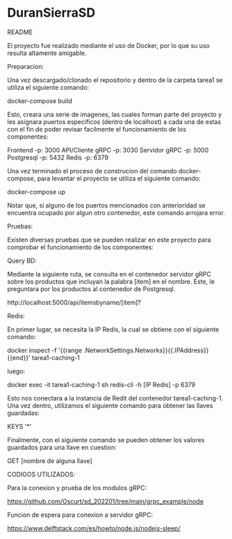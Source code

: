 # DuranSierraSD

README


El proyecto fue realizado mediante el uso de Docker, por lo que su uso resulta altamente amigable.

Preparacion:

Una vez descargado/clonado el repositorio y dentro de la carpeta tarea1 se utiliza el siguiente comando:

docker-compose build

Esto, creara una serie de imagenes, las cuales forman parte del proyecto y les asignara puertos especificos (dentro de localhost) a cada una de estas con el fin de poder revisar facilmente el funcionamiento de los componentes:

Frontend -p: 3000
API/Cliente gRPC -p: 3030
Servidor gRPC -p: 5000
Postgresql -p: 5432
Redis -p: 6379

Una vez terminado el proceso de construcion del comando docker-compose, para levantar el proyecto se utiliza el siguiente comando:

docker-compose up

Notar que, si alguno de los puertos mencionados con anterioridad se encuentra ocupado por algun otro contenedor, este comando arrojara error.

Pruebas:

Existen diversas pruebas que se pueden realizar en este proyecto para comprobar el funcionamiento de los componentes:


Query BD:

Mediante la siguiente ruta, se consulta en el contenedor servidor gRPC sobre los productos que incluyan la palabra [item] en el nombre. Este, le preguntara por los productos al contenedor de Postgresql. 

http://localhost:5000/api/itemsbyname/[item]?


Redis:

En primer lugar, se necesita la IP Redis, la cual se obtiene con el siguiente comando:

docker inspect -f '{{range .NetworkSettings.Networks}}{{.IPAddress}}{{end}}' tarea1-caching-1

luego:

docker exec -it tarea1-caching-1 sh
redis-cli -h [IP Redis] -p 6379

Esto nos conectara a la instancia de Redit del contenedor tarea1-caching-1. Una vez dentro, utilizamos el siguiente comando para obtener las llaves guardadas:

KEYS '*'

Finalmente, con el siguiente comando se pueden obtener los valores guardados para una llave en cuestion:

GET [nombre de alguna llave]



CODIGOS UTILIZADOS:

Para la conexion y prueba de los modulos gRPC:

https://github.com/Oscurt/sd_202201/tree/main/grpc_example/node

Funcion de espera para conexion a servidor gRPC:

https://www.delftstack.com/es/howto/node.js/nodejs-sleep/
